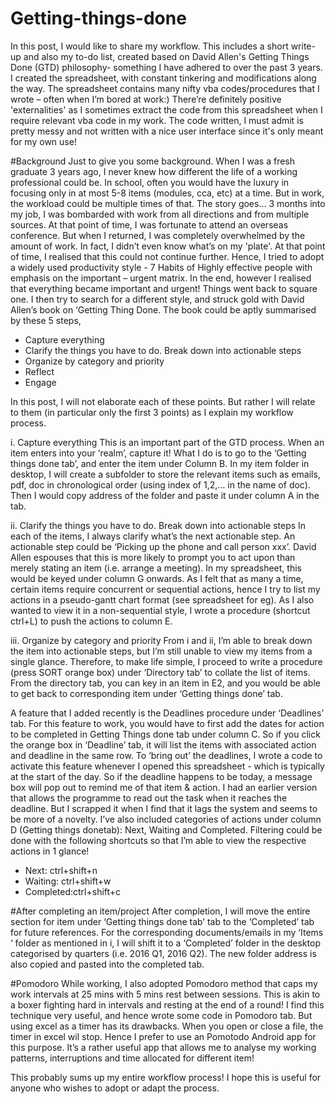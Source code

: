 # Getting-things-done

In this post, I would like to share my workflow. This includes a short write-up and also my to-do list, created based on David Allen's Getting Things Done (GTD) philosophy- something I have adhered to over the past 3 years. I created the spreadsheet, with constant tinkering and modifications along the way. The spreadsheet contains many nifty vba codes/procedures that I wrote – often when I’m bored at work:) There’re definitely positive 'externalities' as I sometimes extract the code from this spreadsheet when I require relevant vba code in my work. The code written, I must admit is pretty messy and not written with a nice user interface since it's only meant for my own use!

#Background
Just to give you some background. When I was a fresh graduate 3 years ago, I never knew how different the life of a working professional could be. In school, often you would have the luxury in focusing only in at most 5-8 items (modules, cca, etc) at a time. But in work, the workload could be multiple times of that. The story goes… 3 months into my job, I was bombarded with work from all directions and from multiple sources. At that point of time, I was fortunate to attend an overseas conference. But when I returned, I was completely overwhelmed by the amount of work. In fact, I didn’t even know what’s on my 'plate'. At that point of time, I realised that this could not continue further. Hence, I tried to adopt a widely used productivity style -  7 Habits of Highly effective people with emphasis on the important – urgent matrix. In the end, however I realised that everything became important and urgent! Things went back to square one. I then try to search for a different style, and struck gold with David Allen’s book on ‘Getting Thing Done. The book could be aptly summarised by these 5 steps,

*	Capture everything
*	Clarify the things you have to do. Break down into actionable steps
*	Organize by category and priority
*	Reflect
*	Engage

In this post, I will not elaborate each of these points. But rather I will relate to them (in particular only the first 3 points) as I explain my workflow process.

i. Capture everything
This is an important part of the GTD process. When an item enters into your ‘realm’, capture it! What I do is to go to the ‘Getting things done tab’, and enter the item under Column B. In my item folder in desktop, I will create a subfolder to store the relevant items such as emails, pdf, doc in chronological order (using index of 1,2,… in the name of doc). Then I would copy address of the folder and paste it under column A in the tab.

ii. Clarify the things you have to do. Break down into actionable steps
In each of the items, I always clarify what’s the next actionable step.  An actionable step could be ‘Picking up the phone and call person xxx’. David Allen espouses that this is more likely to prompt you to act upon than merely stating an item (i.e. arrange a meeting). In my spreadsheet, this would be keyed under column G onwards. As I felt that as many a time, certain items require concurrent or sequential actions, hence I try to list my actions in a pseudo-gantt chart format (see spreadsheet for eg). 
As I also wanted to view it in a non-sequential style, I wrote a procedure (shortcut ctrl+L) to push the actions to column E. 

iii. Organize by category and priority
From i and ii, I’m able to break down the item into actionable steps, but I’m still unable to view my items from a single glance. Therefore, to make life simple, I proceed to write a procedure (press SORT orange box) under ‘Directory tab’ to collate the list of items. From the directory tab, you can key in an item in E2, and you would be able to get back to corresponding item under ‘Getting things done’ tab.   


A feature that I added recently is the Deadlines procedure under ‘Deadlines’ tab. For this feature to work, you would have to first add the dates for action to be completed in Getting Things done tab under column C. So if you click the orange box in ‘Deadline’ tab, it will list the items with associated action and deadline in the same row.
To ‘bring out’ the deadlines, I wrote a code to activate this feature whenever I opened this spreadsheet - which is typically at the start of the day. So if the deadline happens to be today, a message box will pop out to remind me of that item & action. I had an earlier version that allows the programme to read out the task when it reaches the deadline. But I scrapped it when I find that it lags the system and seems to be more of a novelty.
I’ve also included categories of actions under column D (Getting things donetab): Next, Waiting and Completed. Filtering could be done with the following shortcuts so that I’m able to view the respective actions in 1 glance!

* Next: ctrl+shift+n
* Waiting: ctrl+shift+w
*	Completed:ctrl+shift+c

#After completing an item/project
After completion, I will move the entire section for item under ‘Getting things done tab’ tab to the ‘Completed’ tab for future references. For the corresponding documents/emails in my ‘Items ‘ folder as mentioned in i, I will shift it to a ‘Completed’ folder in the desktop categorised by quarters (i.e. 2016 Q1, 2016 Q2). The new folder address is also copied and pasted into the completed tab. 

#Pomodoro
While working, I also adopted Pomodoro method that caps my work intervals at 25 mins with 5 mins rest between sessions. This is akin to a boxer fighting hard in intervals and resting at the end of a round! I find this technique very useful, and hence wrote some code in Pomodoro tab. But using excel as a timer has its drawbacks. When you open or close a file, the timer in excel wil stop. Hence I prefer to use an Pomotodo Android app for this purpose. It’s a rather useful app that allows me to analyse my working patterns, interruptions and time allocated for different item!

This probably sums up my entire workflow process! I hope this is useful for anyone who wishes to adopt or adapt the process.



